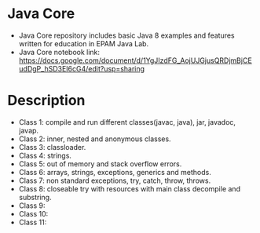 # Java Core
* Java Core repository includes basic Java 8 examples and features written for education in EPAM Java Lab.
* Java Core notebook link:<br><https://docs.google.com/document/d/1YgJIzdFG_AojUJGjusQRDjmBjCEudDgP_hSD3EI6cG4/edit?usp=sharing>

# Description
* Class 1: compile and run different classes(javac, java), jar, javadoc, javap.
* Class 2: inner, nested and anonymous classes.
* Class 3: classloader.
* Class 4: strings.
* Class 5: out of memory and stack overflow errors.
* Class 6: arrays, strings, exceptions, generics and methods.
* Class 7: non standard exceptions, try, catch, throw, throws.
* Class 8: closeable try with resources with main class decompile and substring.
* Class 9:
* Class 10:
* Class 11: